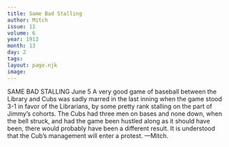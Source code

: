 ```yaml
---
title: Same Bad Stalling
author: Mitch
issue: 11
volume: 6
year: 1913
month: 13
day: 2
tags:
layout: page.njk
image:
---
```

SAME BAD STALLING    June 5   A very good game of baseball between the Library and Cubs was sadly marred in the last inning when the game stood 3-1 in favor of the Librarians, by some pretty rank stalling on the part of Jimmy’s cohorts. The Cubs had three men on bases and none down, when the bell struck, and had the game been hustled along as it should have been, there would probably have been a different result. It is understood that the Cub’s management will enter a protest. —Mitch. 


